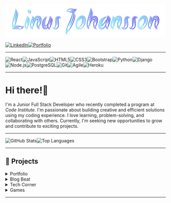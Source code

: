 
![Linus Johansson](assets/nameLogo.png)

[![LinkedIn](https://img.shields.io/badge/LinkedIn-2A2A2A?style=for-the-badge&logo=linkedin&logoColor=0077b5)](https://www.linkedin.com/in/linus-johansson-software-dev/)[![Portfolio](https://img.shields.io/badge/Portfolio-2A2A2A?style=for-the-badge&logo=todoist&logoColor=f40f02)](https://linus-johansson-cv-d308be9b73e1.herokuapp.com/)

---

![React](https://img.shields.io/badge/React.js-61DAFB?style=for-the-badge&logo=react&logoColor=black)![JavaScript](https://img.shields.io/badge/JavaScript-F7DF1E?style=for-the-badge&logo=javascript&logoColor=black)![HTML5](https://img.shields.io/badge/HTML5-E34F26?style=for-the-badge&logo=html5&logoColor=white)![CSS3](https://img.shields.io/badge/CSS3-1572B6?style=for-the-badge&logo=css3&logoColor=white)![Bootstrap](https://img.shields.io/badge/Bootstrap-7952B3?style=for-the-badge&logo=bootstrap&logoColor=white)![Python](https://img.shields.io/badge/Python-3776AB?style=for-the-badge&logo=python&logoColor=yellow)![Django](https://img.shields.io/badge/Django-092E20?style=for-the-badge&logo=django&logoColor=white)![Node.js](https://img.shields.io/badge/Node.js-339933?style=for-the-badge&logo=node.js&logoColor=white)![PostgreSQL](https://img.shields.io/badge/PostgreSQL-4169E1?style=for-the-badge&logo=postgresql&logoColor=white)![Git](https://img.shields.io/badge/Git-F05032?style=for-the-badge&logo=git&logoColor=white)![Agile](https://img.shields.io/badge/Agile-0077b5?style=for-the-badge&logo=agile&logoColor=white)![Heroku](https://img.shields.io/badge/Heroku-430098?style=for-the-badge&logo=heroku&logoColor=white)

---

# Hi there!👋

I'm a Junior Full Stack Developer who recently completed a program at *Code Institute*. I'm passionate about building creative and efficient solutions using my coding experience. I love learning, problem-solving, and collaborating with others. Currently, I'm seeking new opportunities to grow and contribute to exciting projects.

---

![GitHub Stats](https://github-readme-stats.vercel.app/api?username=j0hanz&show_icons=true&theme=transparent&count_private=true&rank_icon=github&hide_border=true&title_color=ffffff&icon_color=ffffff&text_color=ffffff&line_height=25)![Top Languages](https://github-readme-stats.vercel.app/api/top-langs/?username=j0hanz&layout=donut&theme=transparent&count_private=true&hide_border=true&title_color=ffffff&text_color=ffffff)

---

## 🚀 Projects

<details>

<summary>Portfolio</summary>

[![Portfolio](https://github-readme-stats.vercel.app/api/pin/?username=j0hanz&repo=j0hanz-portfolio&bg_color=DEG,1a1a1a,252525,2a2a2a&description_lines_count=2&show_description=false&border_radius=6.5&title_color=f0f0f0&text_color=dedede&icon_color=0090ea&border_color=4a4a4a)](https://github.com/j0hanz/j0hanz-portfolio)

![Last Commit](https://img.shields.io/github/last-commit/j0hanz/j0hanz-portfolio?style=flat-square&logo=github&logoColor=white&labelColor=1a1a1a&color=4a4a4a&label=updated)![Commits](https://img.shields.io/github/commit-activity/t/j0hanz/j0hanz-portfolio?style=flat-square&logo=git&logoColor=white&labelColor=1a1a1a)![Site Status](https://img.shields.io/uptimerobot/status/m797912858-9dcdcff1e2f2fd603bd28fc0?style=flat-square&logo=heroku&logoColor=white&labelColor=1a1a1a)

*A personal portfolio built with React.js and Bootstrap, featuring custom gradient styling.*

<br />

</details>

<details>

<summary>Blog Beat</summary>

[![Blog Beat Web](https://github-readme-stats.vercel.app/api/pin/?username=j0hanz&repo=blog-beat-web&bg_color=DEG,1a1a1a,252525,2a2a2a&description_lines_count=2&show_description=false&border_radius=6.5&title_color=f0f0f0&text_color=dedede&icon_color=0090ea&border_color=4a4a4a)](https://github.com/j0hanz/blog-beat-web)

![Last Commit](https://img.shields.io/github/last-commit/j0hanz/blog-beat-web?style=flat-square&logo=github&logoColor=white&labelColor=1a1a1a&color=4a4a4a&label=updated)![Commits](https://img.shields.io/github/commit-activity/t/j0hanz/blog-beat-web?style=flat-square&logo=git&logoColor=white&labelColor=1a1a1a)![Site Status](https://img.shields.io/uptimerobot/status/m797916151-c9ddfc507c6000db5ba71240?style=flat-square&logo=heroku&logoColor=white&labelColor=1a1a1a)![Issues](https://img.shields.io/github/issues/j0hanz/blog-beat-web?style=flat-square&logo=github&logoColor=white&labelColor=1a1a1a)

*Frontend built with React, Bootstrap, and Axios for API services.*

[![Blog Beat Api](https://github-readme-stats.vercel.app/api/pin/?username=j0hanz&repo=blog_beat_api&bg_color=DEG,1a1a1a,252525,2a2a2a&description_lines_count=2&show_description=false&border_radius=6.5&title_color=f0f0f0&text_color=dedede&icon_color=0090ea&border_color=4a4a4a)](https://github.com/j0hanz/blog_beat_api)

![Last Commit](https://img.shields.io/github/last-commit/j0hanz/blog_beat_api?style=flat-square&logo=github&logoColor=white&labelColor=1a1a1a&color=4a4a4a&label=updated)![Commits](https://img.shields.io/github/commit-activity/t/j0hanz/blog_beat_api?style=flat-square&logo=git&logoColor=white&labelColor=1a1a1a)![Issues](https://img.shields.io/github/issues/j0hanz/blog_beat_api?style=flat-square&logo=github&logoColor=white&labelColor=1a1a1a)

*Backend built using Django REST Framework.*

<br />

</details>

<details>

<summary>Tech Corner</summary>

[![Tech Corner Website](https://github-readme-stats.vercel.app/api/pin/?username=j0hanz&repo=tech-corner-website&bg_color=DEG,1a1a1a,252525,2a2a2a&description_lines_count=2&show_description=false&border_radius=6.5&title_color=f0f0f0&text_color=dedede&icon_color=0090ea&border_color=4a4a4a)](https://github.com/j0hanz/tech-corner-website)

![Last Commit](https://img.shields.io/github/last-commit/j0hanz/tech-corner-website?style=flat-square&logo=github&logoColor=white&labelColor=1a1a1a&color=4a4a4a&label=updated)![Commits](https://img.shields.io/github/commit-activity/t/j0hanz/tech-corner-website?style=flat-square&logo=git&logoColor=white&labelColor=1a1a1a)![Site Status](https://img.shields.io/uptimerobot/status/m797916191-8901e95eb535fccf65630c57?style=flat-square&logo=heroku&logoColor=white&labelColor=1a1a1a)![Issues](https://img.shields.io/github/issues/j0hanz/tech-corner-website?style=flat-square&logo=github&logoColor=white&labelColor=1a1a1a)

*A community blog and news site built with Django and Bootstrap.*

<br />

</details>

<details>

<summary>Games</summary>

[![Pick My Spell](https://github-readme-stats.vercel.app/api/pin/?username=j0hanz&repo=PICK-my-SPELL&bg_color=DEG,1a1a1a,252525,2a2a2a&description_lines_count=2&show_description=false&border_radius=6.5&title_color=f0f0f0&text_color=dedede&icon_color=0090ea&border_color=4a4a4a)](https://github.com/j0hanz/PICK-my-SPELL)

![Last Commit](https://img.shields.io/github/last-commit/j0hanz/PICK-my-SPELL?style=flat-square&logo=github&logoColor=white&labelColor=1a1a1a&color=4a4a4a&label=updated)![Commits](https://img.shields.io/github/commit-activity/t/j0hanz/PICK-my-SPELL?style=flat-square&logo=git&logoColor=white&labelColor=1a1a1a)

*A spelling quiz game built with JavaScript.*

<br />

[![Fix My Spell](https://github-readme-stats.vercel.app/api/pin/?username=j0hanz&repo=FIX-my-SPELL&bg_color=DEG,1a1a1a,252525,2a2a2a&description_lines_count=2&show_description=false&border_radius=6.5&title_color=f0f0f0&text_color=dedede&icon_color=0090ea&border_color=4a4a4a)](https://github.com/j0hanz/FIX-my-SPELL)

![Last Commit](https://img.shields.io/github/last-commit/j0hanz/FIX-my-SPELL?style=flat-square&logo=github&logoColor=white&labelColor=1a1a1a&color=4a4a4a&label=updated)![Commits](https://img.shields.io/github/commit-activity/t/j0hanz/FIX-my-SPELL?style=flat-square&logo=git&logoColor=white&labelColor=1a1a1a)

*A console-based game to correct misspelled words, built with Python.*

</details>

---
